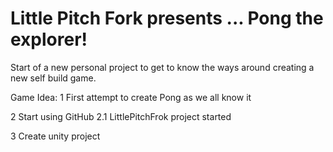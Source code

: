 # Little Pitch Fork presents ... Pong the explorer!

Start of a new personal project to get to know the ways around creating a new self build game.

Game Idea:
 1 First attempt to create Pong as we all know it
 
 2 Start using GitHub
  2.1 LittlePitchFrok project started
 
 3 Create unity project
